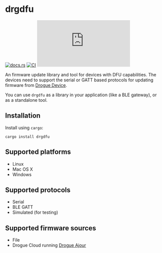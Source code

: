 # drgdfu

[![docs.rs](https://docs.rs/drgdfu/badge.svg)](https://docs.rs/drgdfu)
[![CI](https://github.com/drogue-iot/drgdfu/workflows/CI/badge.svg)](https://github.com/drogue-iot/drgdfu/actions?query=workflow%3A%22CI%22)
[![Matrix](https://img.shields.io/matrix/drogue-iot:matrix.org)](https://matrix.to/#/#drogue-iot:matrix.org)

An firmware update library and tool for devices with DFU capabilities. The devices need to support the serial or GATT based protocols for updating firmware from [Drogue Device](https://github.com/drogue-iot/drogue-device/tree/main/examples/nrf52/microbit/ble).

You can use `drgdfu` as a library in your application (like a BLE gateway), or as a standalone tool.

## Installation

Install using `cargo`:

```
cargo install drgdfu
```

## Supported platforms

* Linux
* Mac OS X
* Windows


## Supported protocols

* Serial
* BLE GATT
* Simulated (for testing)

## Supported firmware sources

* File
* Drogue Cloud running [Drogue Ajour](https://github.com/drogue-iot/drogue-ajour)
